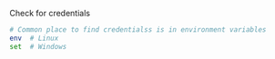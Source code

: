 
Check for credentials
```bash
# Common place to find credentialss is in environment variables 
env  # Linux
set  # Windows 
```
